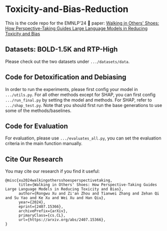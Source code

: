 # Toxicity-and-Bias-Reduction

This is the code repo for the EMNLP'24 🌴 paper: [Walking in Others' Shoes: How Perspective-Taking Guides Large Language Models in Reducing Toxicity and Bias](https://arxiv.org/pdf/2407.15366)

## Datasets: BOLD-1.5K and RTP-High

Please check out the two datasets under `.../datasets/data`.

## Code for Detoxification and Debiasing

In order to run the experiments, please first config your model in `.../utils.py`. For all other methods except for SHAP, you can first config `.../run_final.py` by setting the model and methods. For SHAP, refer to `.../shap_test.py`. Note that you should first run the base generations to use some of the methods/baselines.

## Code for Evaluation

For evaluation, please use `.../evaluates_all.py`, you can set the evaluation criteria in the main function manually.

## Cite Our Research

You may cite our research if you find it useful:
```
@misc{xu2024walkingothersshoesperspectivetaking,
      title={Walking in Others' Shoes: How Perspective-Taking Guides Large Language Models in Reducing Toxicity and Bias}, 
      author={Rongwu Xu and Zi'an Zhou and Tianwei Zhang and Zehan Qi and Su Yao and Ke Xu and Wei Xu and Han Qiu},
      year={2024},
      eprint={2407.15366},
      archivePrefix={arXiv},
      primaryClass={cs.CL},
      url={https://arxiv.org/abs/2407.15366}, 
}
```
